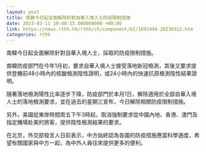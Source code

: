 ```yaml
---
layout: post
title: 南韓今日起全面解除針對自華入境人士防疫限制措施
date: 2023-03-11 10:48:15.000000000 +08:00
link: https://news.rthk.hk/rthk/ch/component/k2/1691494-20230311.htm
categories: rthk
---
```


南韓今日起全面解除針對自華入境人士，採取的防疫限制措施。

南韓防疫部門在今年1月初，要求自華入境人士接受落地新冠檢測，其後又要求提供登機前48小時內的核酸檢測陰性證明，或24小時內的快速抗原檢測陰性結果證明。

隨著落地檢測陽性比率逐步下降，防疫部門於本月1日，解除適用於全部自華入境人士的落地檢測要求，並在過去的星期三宣布，今日解除相關防疫限制措施。

另外，美國從東岸時間周五下午3時起，取消強制要求從中國內地、香港、澳門及指定機場赴美的旅客，提供陰性檢測結果的要求。

在北京，外交部發言人日前表示，中方始終認為各國的防疫措施應當科學適度，希望有關國家與中方一起，為中外人員往來提供更多的便利。
